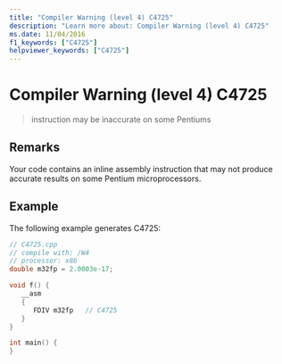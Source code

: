 ```yaml
---
title: "Compiler Warning (level 4) C4725"
description: "Learn more about: Compiler Warning (level 4) C4725"
ms.date: 11/04/2016
f1_keywords: ["C4725"]
helpviewer_keywords: ["C4725"]
---
```

# Compiler Warning (level 4) C4725

> instruction may be inaccurate on some Pentiums

## Remarks

Your code contains an inline assembly instruction that may not produce accurate results on some Pentium microprocessors.

## Example

The following example generates C4725:

```cpp
// C4725.cpp
// compile with: /W4
// processor: x86
double m32fp = 2.0003e-17;

void f() {
   __asm
   {
      FDIV m32fp   // C4725
   }
}

int main() {
}
```
